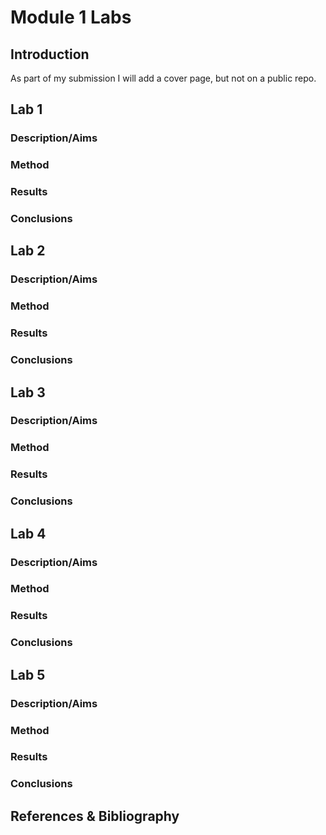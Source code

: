 # Module 1 Labs

## Introduction

As part of my submission I will add a cover page, but not on a public repo.

## Lab 1

### Description/Aims

### Method

### Results

### Conclusions

## Lab 2

### Description/Aims

### Method

### Results

### Conclusions

## Lab 3

### Description/Aims

### Method

### Results

### Conclusions

## Lab 4

### Description/Aims

### Method

### Results

### Conclusions

## Lab 5

### Description/Aims

### Method

### Results

### Conclusions

## References & Bibliography